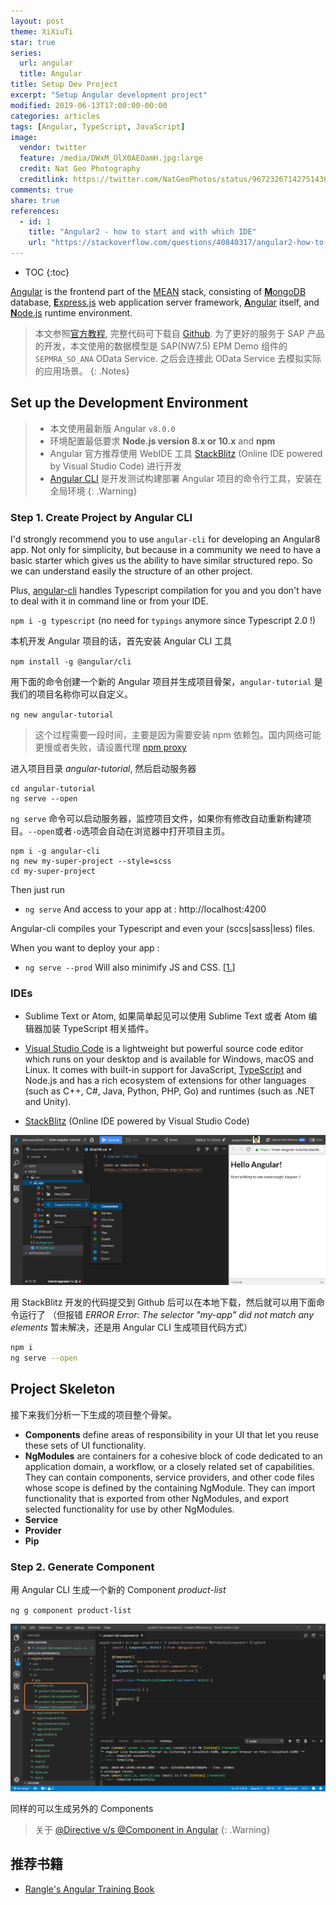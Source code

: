 ```yaml
---
layout: post
theme: XiXiuTi
star: true
series: 
  url: angular
  title: Angular
title: Setup Dev Project
excerpt: "Setup Angular development project"
modified: 2019-06-13T17:00:00-00:00
categories: articles
tags: [Angular, TypeScript, JavaScript]
image:
  vendor: twitter
  feature: /media/DWxM_OlX0AEOamH.jpg:large
  credit: Nat Geo Photography‏
  creditlink: https://twitter.com/NatGeoPhotos/status/967232671427514368
comments: true
share: true
references:
  - id: 1
    title: "Angular2 - how to start and with which IDE"
    url: "https://stackoverflow.com/questions/40840317/angular2-how-to-start-and-with-which-ide"
---
```


* TOC
{:toc}

[Angular](https://en.wikipedia.org/wiki/Angular_(application_platform)) is the frontend part of the [MEAN][MEAN] stack, consisting of [**M**ongoDB][MongoDB] database, [**E**xpress.js][Express.js] web application server framework, [**A**ngular][angular.io] itself, and [**N**ode.js][Node.js] runtime environment.

> 本文参照[官方教程](https://angular.io/start), 完整代码可下载自 [Github](https://github.com/tiven-wang/angular-tutorial/tree/v8-setup). 为了更好的服务于 SAP 产品的开发，本文使用的数据模型是 SAP(NW7.5) EPM Demo 组件的 `SEPMRA_SO_ANA` OData Service. 之后会连接此 OData Service 去模拟实际的应用场景。
{: .Notes}

## Set up the Development Environment

> * 本文使用最新版 Angular `v8.0.0`
> * 环境配置最低要求 **Node.js version 8.x or 10.x** and **npm**
> * Angular 官方推荐使用 WebIDE 工具 [StackBlitz](https://stackblitz.com/) (Online IDE powered by Visual Studio Code) 进行开发
> * [Angular CLI][angular-cli] 是开发测试构建部署 Angular 项目的命令行工具，安装在全局环境
{: .Warning}

### Step 1. Create Project by Angular CLI

I'd strongly recommend you to use `angular-cli` for developing an Angular8 app. Not only for simplicity, but because in a community we need to have a basic starter which gives us the ability to have similar structured repo. So we can understand easily the structure of an other project.

Plus, [angular-cli][angular-cli] handles Typescript compilation for you and you don't have to deal with it in command line or from your IDE.

`npm i -g typescript`
(no need for `typings` anymore since Typescript 2.0 !)

本机开发 Angular 项目的话，首先安装 Angular CLI 工具

`npm install -g @angular/cli`

用下面的命令创建一个新的 Angular 项目并生成项目骨架，`angular-tutorial` 是我们的项目名称你可以自定义。

`ng new angular-tutorial`

> 这个过程需要一段时间，主要是因为需要安装 npm 依赖包。国内网络可能更慢或者失败，请设置代理 [npm proxy](http://tiven.wang/articles/proxy-config-be-used-in-develop-tools/#npm%E7%9A%84%E9%85%8D%E7%BD%AE%E7%AE%A1%E7%90%86%E5%8F%8A%E8%AE%BE%E7%BD%AE%E4%BB%A3%E7%90%86)

进入项目目录 *angular-tutorial*, 然后启动服务器

```text
cd angular-tutorial
ng serve --open
```

`ng serve` 命令可以启动服务器，监控项目文件，如果你有修改自动重新构建项目。`--open`或者`-o`选项会自动在浏览器中打开项目主页。

```text
npm i -g angular-cli
ng new my-super-project --style=scss
cd my-super-project
```

Then just run

* `ng serve` And access to your app at : http://localhost:4200

Angular-cli compiles your Typescript and even your (sccs\|sass\|less) files.

When you want to deploy your app :

* `ng serve --prod` Will also minimify JS and CSS. [[1.](#reference-1)]

### IDEs

* Sublime Text or Atom, 如果简单起见可以使用 Sublime Text 或者 Atom 编辑器加装 TypeScript 相关插件。

* [Visual Studio Code][visualstudio-code] is a lightweight but powerful source code editor which runs on your desktop and is available for Windows, macOS and Linux. It comes with built-in support for JavaScript, [TypeScript][typescript] and Node.js and has a rich ecosystem of extensions for other languages (such as C++, C#, Java, Python, PHP, Go) and runtimes (such as .NET and Unity).

* [StackBlitz](https://stackblitz.com/) (Online IDE powered by Visual Studio Code)

![StackBlitz Angular](/images/angular/stackblitz-angular.png)

用 StackBlitz 开发的代码提交到 Github 后可以在本地下载，然后就可以用下面命令运行了 （但报错 *ERROR Error: The selector "my-app" did not match any elements* 暂未解决，还是用 Angular CLI 生成项目代码方式）

```sh
npm i
ng serve --open
```

## Project Skeleton

接下来我们分析一下生成的项目整个骨架。

* **Components** define areas of responsibility in your UI that let you reuse these sets of UI functionality.
* **NgModules** are containers for a cohesive block of code dedicated to an application domain, a workflow, or a closely related set of capabilities. They can contain components, service providers, and other code files whose scope is defined by the containing NgModule. They can import functionality that is exported from other NgModules, and export selected functionality for use by other NgModules.
* **Service**
* **Provider**
* **Pip**

### Step 2. Generate Component

用 Angular CLI 生成一个新的 Component *product-list*

`ng g component product-list`

![Angular ng g component](/images/angular/ng-generate-component.png)

同样的可以生成另外的 Components

> 关于 [@Directive v/s @Component in Angular](https://stackoverflow.com/questions/32680244/directive-v-s-component-in-angular)
{: .Warning}

## 推荐书籍

* [Rangle's Angular Training Book](https://angular-2-training-book.rangle.io/)

[angular.io]:https://angular.io/
[MEAN]:https://en.wikipedia.org/wiki/MEAN_(software_bundle)
[MongoDB]:https://en.wikipedia.org/wiki/MongoDB
[Express.js]:https://en.wikipedia.org/wiki/Express.js
[Node.js]:https://nodejs.org/

[angular-cli]:https://cli.angular.io/
[visualstudio-code]:https://code.visualstudio.com/
[typescript]:http://tiven.wang/articles/typescript/
